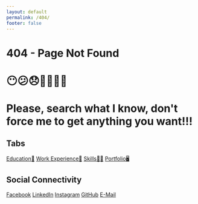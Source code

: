 ```yaml
---
layout: default
permalink: /404/
footer: false
---
```


# 404 - Page Not Found

# 😶😕😞🙅‍♂️🤷‍♂️

# Please, search what I know, don't force me to get anything you want!!!

## Tabs

[Education📖](education.md) [Work Experience💼](work-experience.md) [Skills🤹🏼](skills.md) [Portfolio🖥️](portfolio.md)

## Social Connectivity

[Facebook](https://www.facebook.com/jayasurya.obbu/) [LinkedIn](https://www.linkedin.com/in/jayasurya-obbu/) [Instagram](https://www.instagram.com/mr__circuit/) [GitHub](https://github.com/mr-circuit) [E-Mail]( mailto:hello@jayasurya.me)



